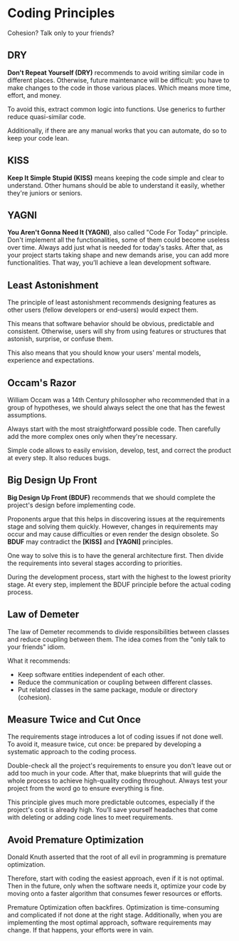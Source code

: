 # Coding Principles

Cohesion?
Talk only to your friends?

## DRY

**Don't Repeat Yourself (DRY)** recommends to avoid writing similar code in different places. Otherwise, future maintenance will be difficult: you have to make changes to the code in those various places. Which means more time, effort, and money.

To avoid this, extract common logic into functions. Use generics to further reduce quasi-similar code.

Additionally, if there are any manual works that you can automate, do so to keep your code lean.


## KISS

**Keep It Simple Stupid (KISS)** means keeping the code simple and clear to understand. Other humans should be able to understand it easily, whether they're juniors or seniors.

## YAGNI

**You Aren't Gonna Need It (YAGNI)**, also called "Code For Today" principle. Don't implement all the functionalities, some of them could become useless over time. Always add just what is needed for today's tasks. After that, as your project starts taking shape and new demands arise, you can add more functionalities. That way, you’ll achieve a lean development software.


## Least Astonishment
The principle of least astonishment recommends designing features as other users (fellow developers or end-users) would expect them.

This means that software behavior should be obvious, predictable and consistent. Otherwise, users will shy from using features or structures that astonish, surprise, or confuse them.

This also means that you should know your users' mental models, experience and expectations.


## Occam's Razor

William Occam was a 14th Century philosopher who recommended that in a group of hypotheses, we should always select the one that has the fewest assumptions.

Always start with the most straightforward possible code. Then carefully add the more complex ones only when they're necessary.

Simple code allows to easily envision, develop, test, and correct the product at every step. It also reduces bugs.


## Big Design Up Front

**Big Design Up Front (BDUF)** recommends that we should complete the project's design before implementing code.

Proponents argue that this helps in discovering issues at the requirements stage and solving them quickly. However, changes in requirements may occur and may cause difficulties or even render the design obsolete. So **BDUF** may contradict the **[KISS]** and **[YAGNI]** principles.

One way to solve this is to have the general architecture first. Then divide the requirements into several stages according to priorities.

During the development process, start with the highest to the lowest priority stage. At every step, implement the BDUF principle before the actual coding process.


## Law of Demeter

The law of Demeter recommends to divide responsibilities between classes and reduce coupling between them. The idea comes from the "only talk to your friends" idiom.

What it recommends:
- Keep software entities independent of each other.
- Reduce the communication or coupling between different classes.
- Put related classes in the same package, module or directory (cohesion).


## Measure Twice and Cut Once

The requirements stage introduces a lot of coding issues if not done well. To avoid it, measure twice, cut once: be prepared by developing a systematic approach to the coding process.

Double-check all the project's requirements to ensure you don't leave out or add too much in your code. After that, make blueprints that will guide the whole process to achieve high-quality coding throughout. Always test your project from the word go to ensure everything is fine.

This principle gives much more predictable outcomes, especially if the project's cost is already high. You’ll save yourself headaches that come with deleting or adding code lines to meet requirements.


## Avoid Premature Optimization

Donald Knuth asserted that the root of all evil in programming is premature optimization.

Therefore, start with coding the easiest approach, even if it is not optimal. Then in the future, only when the software needs it, optimize your code by moving onto a faster algorithm that consumes fewer resources or efforts.

Premature Optimization often backfires. Optimization is time-consuming and complicated if not done at the right stage. Additionally, when you are implementing the most optimal approach, software requirements may change. If that happens, your efforts were in vain.
